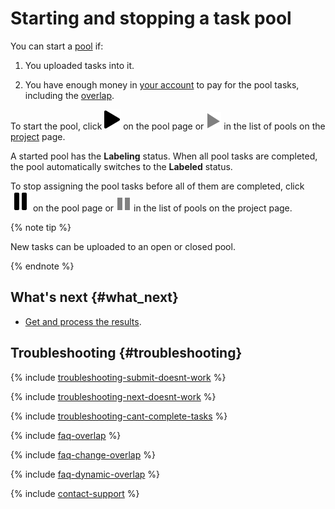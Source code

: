 # Starting and stopping a task pool

You can start a [pool](../../glossary.md#pool) if:

1. You uploaded tasks into it.

1. You have enough money in [your account](budget.md) to pay for the pool tasks, including the [overlap](../../glossary.md#overlap).

To start the pool, click ![](../_images/other/b-start-pool.svg) on the pool page or ![](../_images/tutorials/content-moderation/pool-action-play.svg) in the list of pools on the [project](../../glossary.md#project) page.

A started pool has the **Labeling** status. When all pool tasks are completed, the pool automatically switches to the **Labeled** status.

To stop assigning the pool tasks before all of them are completed, click ![](../_images/other/b-pause-pool.svg) on the pool page or ![](../_images/tutorials/content-moderation/pool-action-pause.svg) in the list of pools on the project page.

{% note tip %}

New tasks can be uploaded to an open or closed pool.

{% endnote %}

## What's next {#what_next}

- [Get and process the results](result-of-eval.md).

## Troubleshooting {#troubleshooting}

{% include [troubleshooting-submit-doesnt-work](../_includes/troubleshooting/project-settings/submit-doesnt-work.md) %}

{% include [troubleshooting-next-doesnt-work](../_includes/troubleshooting/project-settings/next-doesnt-work.md) %}

{% include [troubleshooting-cant-complete-tasks](../_includes/troubleshooting/project-settings/cant-complete-tasks.md) %}

{% include [faq-overlap](../_includes/faq/pool-setup/overlap.md) %}

{% include [faq-change-overlap](../_includes/faq/pool-setup/change-overlap.md) %}

{% include [faq-dynamic-overlap](../_includes/faq/pool-setup/dynamic-overlap.md) %}

{% include [contact-support](../_includes/contact-support.md) %}